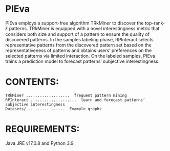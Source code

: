 PIEva
=====

 PIEva employs a support-free algorithm TRkMiner to discover the top-rank-𝑘 patterns. TRkMiner is equipped with a novel interestingness metric that considers both size and support of a pattern to ensure the quality of discovered patterns. In the samples labeling phase, RPInteract selects representative patterns from the discovered pattern set based on the representativeness of patterns and obtains users’ preferences on the selected patterns via limited interaction. On the labeled samples, PIEva trains a prediction model to forecast patterns’ subjective interestingness.


CONTENTS:
=====

    TRkMiner ...................  frequent pattern mining
    RPInteract ....................  learn and forecast patterns’ subjective interestingness
    Datasets/ ................  Example graphs

REQUIREMENTS:
=====

Java JRE v17.0.8 and Python 3.9
